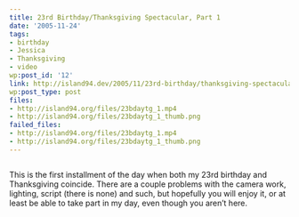 ```yaml
---
title: 23rd Birthday/Thanksgiving Spectacular, Part 1
date: '2005-11-24'
tags:
- birthday
- Jessica
- Thanksgiving
- video
wp:post_id: '12'
link: http://island94.dev/2005/11/23rd-birthday/thanksgiving-spectacular-part-1/
wp:post_type: post
files:
- http://island94.org/files/23bdaytg_1.mp4
- http://island94.org/files/23bdaytg_1_thumb.png
failed_files:
- http://island94.org/files/23bdaytg_1.mp4
- http://island94.org/files/23bdaytg_1_thumb.png
---
```


<p><a href="http://island94.org/files/23bdaytg_1.mp4"><img src="http://island94.org/files/23bdaytg_1_thumb.png" class="centered" alt="" /></a></p>
<p>This is the first installment of the day when both my 23rd birthday and Thanksgiving coincide.  There are a couple problems with the camera work, lighting, script (there is none) and such, but hopefully you will enjoy it, or at least be able to take part in my day, even though you aren&#8217;t here.</p>
